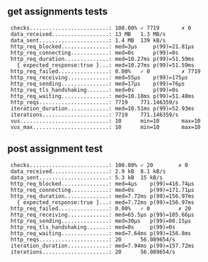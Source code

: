 ## get assignments tests

     checks.........................: 100.00% ✓ 7719       ✗ 0
     data_received..................: 13 MB   1.3 MB/s
     data_sent......................: 1.4 MB  139 kB/s
     http_req_blocked...............: med=3µs     p(99)=21.81µs
     http_req_connecting............: med=0s      p(99)=0s
     http_req_duration..............: med=10.27ms p(99)=51.59ms
       { expected_response:true }...: med=10.27ms p(99)=51.59ms
     http_req_failed................: 0.00%   ✓ 0          ✗ 7719
     http_req_receiving.............: med=55µs    p(99)=175µs
     http_req_sending...............: med=17µs    p(99)=76µs
     http_req_tls_handshaking.......: med=0s      p(99)=0s
     http_req_waiting...............: med=10.18ms p(99)=51.48ms
     http_reqs......................: 7719    771.146359/s
     iteration_duration.............: med=10.51ms p(99)=52.93ms
     iterations.....................: 7719    771.146359/s
     vus............................: 10      min=10       max=10
     vus_max........................: 10      min=10       max=10

## post assignment test

     checks.........................: 100.00% ✓ 20        ✗ 0
     data_received..................: 2.9 kB  8.1 kB/s
     data_sent......................: 5.3 kB  15 kB/s
     http_req_blocked...............: med=4µs    p(99)=416.74µs
     http_req_connecting............: med=0s     p(99)=171.71µs
     http_req_duration..............: med=7.72ms p(99)=156.97ms
       { expected_response:true }...: med=7.72ms p(99)=156.97ms
     http_req_failed................: 0.00%   ✓ 0         ✗ 20
     http_req_receiving.............: med=65.5µs p(99)=105.66µs
     http_req_sending...............: med=30µs   p(99)=86.15µs
     http_req_tls_handshaking.......: med=0s     p(99)=0s
     http_req_waiting...............: med=7.64ms p(99)=156.8ms
     http_reqs......................: 20      56.089654/s
     iteration_duration.............: med=7.94ms p(99)=157.72ms
     iterations.....................: 20      56.089654/s

